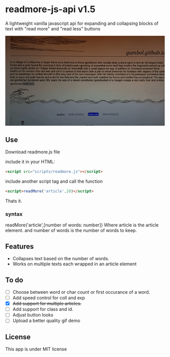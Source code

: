 # readmore-js-api v1.5

A lightweight vanilla javascript api for expanding and collapsing blocks of text with "read more" and "read less" buttons

![demo gif](https://github.com/gumbol/Read-more.js/blob/main/images/readmore-demo.gif)


## Use

Download readmore.js file

include it in your HTML:
```html
<script src="scripts/readmore.js"></script>
```
include another script tag and call the function
```html
<script>readMore('article',20)</script>
```
Thats it.

### syntax
readMore('article',[number of words: number])
Where article is the article element. and number of words is the number of words to keep.

## Features

- Collapses text based on the number of words.
- Works on multiple texts each wrapped in an article element

## To do

- [ ] Choose between word or char count or first occurance of a word.
- [ ] Add speed control for coll and exp
- [x] ~~Add support for multiple articles.~~
- [ ] Add support for class and id.
- [ ] Adjust button looks
- [ ] Upload a better quality gif demo

## License
This app is under MIT license
